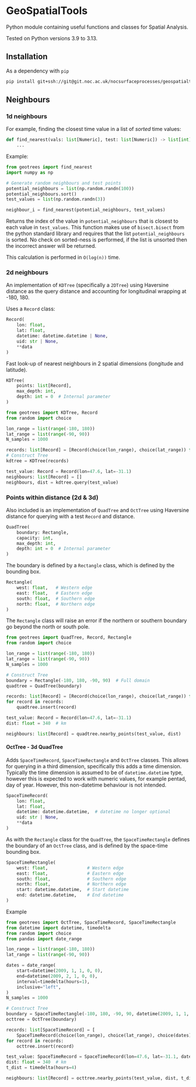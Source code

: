 # GeoSpatialTools

Python module containing useful functions and classes for Spatial Analysis.

Tested on Python versions 3.9 to 3.13.

## Installation

As a dependency with `pip`

```bash
pip install git+ssh://git@git.noc.ac.uk/nocsurfaceprocesses/geospatialtools.git
```

## Neighbours

### 1d neighbours

For example, finding the closest time value in a list of _sorted_ time values:

```python
def find_nearest(vals: list[Numeric], test: list[Numeric]) -> list[int]:
    ...
```

Example:

```python
from geotrees import find_nearest
import numpy as np

# Generate random neighbours and test points
potential_neighbours = list(np.random.randn(100))
potential_neighbours.sort()
test_values = list(np.random.randn(3))

neighbour_i = find_nearest(potential_neighbours, test_values)
```

Returns the index of the value in `potential_neighbours` that is closest to each value in
`test_values`. This function makes use of `bisect.bisect` from the python standard library and
requires that the list `potential_neighbours` is sorted. No check on sorted-ness is performed, if
the list is unsorted then the incorrect answer will be returned.

This calculation is performed in `O(log(n))` time.

### 2d neighbours

An implementation of `KDTree` (specifically a `2DTree`) using Haversine distance as the query
distance and accounting for longitudinal wrapping at -180, 180.

Uses a `Record` class:

```python
Record(
    lon: float,
    lat: float,
    datetime: datetime.datetime | None,
    uid: str | None,
    **data
)
```

Fast look-up of nearest neighbours in 2 spatial dimensions (longitude and latitude).

```python
KDTree(
    points: list[Record],
    max_depth: int,
    depth: int = 0  # Internal parameter
)
```

```python
from geotrees import KDTree, Record
from random import choice

lon_range = list(range(-180, 180))
lat_range = list(range(-90, 90))
N_samples = 1000

records: list[Record] = [Record(choice(lon_range), choice(lat_range)) for _ in range(N_samples)]
# Construct Tree
kdtree = KDTree(records)

test_value: Record = Record(lon=47.6, lat=-31.1)
neighbours: list[Record] = []
neighbours, dist = kdtree.query(test_value)
```

### Points within distance (2d \& 3d)

Also included is an implementation of `QuadTree` and `OctTree` using Haversine distance for querying
with a test `Record` and distance.

```python
QuadTree(
    boundary: Rectangle,
    capacity: int,
    max_depth: int,
    depth: int = 0  # Internal parameter
)
```

The boundary is defined by a `Rectangle` class, which is defined by the bounding box.

```python
Rectangle(
    west: float,   # Western edge
    east: float,   # Eastern edge
    south: float,  # Southern edge
    north: float,  # Northern edge
)
```

The `Rectangle` class will raise an error if the northern or southern boundary go beyond the north
or south pole.

```python
from geotrees import QuadTree, Record, Rectangle
from random import choice

lon_range = list(range(-180, 180))
lat_range = list(range(-90, 90))
N_samples = 1000

# Construct Tree
boundary = Rectangle(-180, 180, -90, 90)  # Full domain
quadtree = QuadTree(boundary)

records: list[Record] = [Record(choice(lon_range), choice(lat_range)) for _ in range(N_samples)]
for record in records:
    quadtree.insert(record)

test_value: Record = Record(lon=47.6, lat=-31.1)
dist: float = 340  # km

neighbours: list[Record] = quadtree.nearby_points(test_value, dist)
```

#### OctTree - 3d QuadTree

Adds `SpaceTimeRecord`, `SpaceTimeRectangle` and `OctTree` classes. This allows for querying in a
third dimension, specifically this adds a time dimension. Typically the time dimension is assumed
to be of `datetime.datetime` type, however this is expected to work with numeric values, for example
pentad, day of year. However, this non-datetime behaviour is not intended.

```python
SpaceTimeRecord(
    lon: float,
    lat: float,
    datetime: datetime.datetime,  # datetime no longer optional
    uid: str | None,
    **data
)
```

As with the `Rectangle` class for the `QuadTree`, the `SpaceTimeRectangle` defines the boundary of
an `OctTree` class, and is defined by the space-time bounding box.

```python
SpaceTimeRectangle(
    west: float,               # Western edge
    east: float,               # Eastern edge
    south: float,              # Southern edge
    north: float,              # Northern edge
    start: datetime.datetime,  # Start datetime
    end: datetime.datetime,    # End datetime
)
```

Example

```python
from geotrees import OctTree, SpaceTimeRecord, SpaceTimeRectangle
from datetime import datetime, timedelta
from random import choice
from pandas import date_range

lon_range = list(range(-180, 180))
lat_range = list(range(-90, 90))

dates = date_range(
    start=datetime(2009, 1, 1, 0, 0),
    end=datetime(2009, 2, 1, 0, 0),
    interval=timedelta(hours=1),
    inclusive="left",
)
N_samples = 1000

# Construct Tree
boundary = SpaceTimeRectangle(-180, 180, -90, 90, datetime(2009, 1, 1, 0), datetime(2009, 1, 2, 23))  # Full domain
octtree = OctTree(boundary)

records: list[SpaceTimeRecord] = [
    SpaceTimeRecord(choice(lon_range), choice(lat_range), choice(dates)) for _ in range(N_samples)]
for record in records:
    octtree.insert(record)

test_value: SpaceTimeRecord = SpaceTimeRecord(lon=47.6, lat=-31.1, datetime=datetime(2009, 1, 23, 17, 41))
dist: float = 340  # km
t_dist = timedelta(hours=4)

neighbours: list[Record] = octtree.nearby_points(test_value, dist, t_dist)
```
